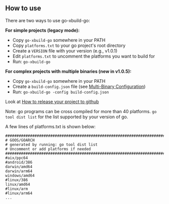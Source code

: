 ## How to use

There are two ways to use go-xbuild-go:

**For simple projects (legacy mode):**
- Copy `go-xbuild-go` somewhere in your PATH
- Copy `platforms.txt` to your go project's root directory
- Create a `VERSION` file with your version (e.g., v1.0.1)
- Edit `platforms.txt` to uncomment the platforms you want to build for
- Run: `go-xbuild-go`

**For complex projects with multiple binaries (new in v1.0.5):**
- Copy `go-xbuild-go` somewhere in your PATH
- Create a `build-config.json` file (see [Multi-Binary Configuration](#multi-binary-configuration))
- Run: `go-xbuild-go -config build-config.json`

Look at [How to release your project to github](#how-to-release-your-project-to-github)

Note: go programs can be cross compiled for more than 40 platforms. `go tool dist list` for the list
supported by your version of go.

A few lines of platforms.txt is shown below:
```text
########################################################################
# GOOS/GOARCH
# generated by running: go tool dist list
# Uncomment or add platforms if needed
########################################################################
#aix/ppc64
#android/386
darwin/amd64
darwin/arm64
windows/amd64
#linux/386
linux/amd64
#linux/arm
#linux/arm64
...
```
